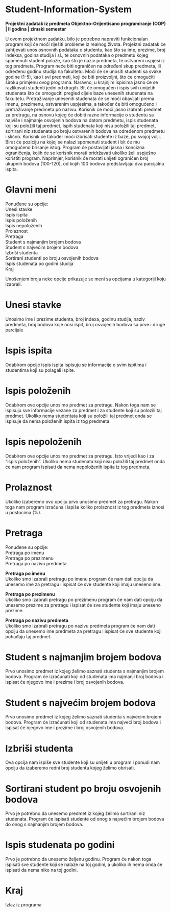 # Student-Information-System

**Projektni zadatak iz predmeta Objektno-Orijentisano programiranje (OOP) | II godina | zimski semestar**

U ovom projektnom zadatku, bilo je potrebno napraviti funkcionalan program koji će moći riješiti probleme iz realnog života. Projektni zadatak će zahtjevati unos osnovnih podataka o studentu, kao što su ime, prezime, broj indeksa, godina studija i sl., te osnovnih podataka o predmetu kojeg spomenuti student polaže, kao što je naziv predmeta, te ostvareni uspjesi iz tog predmeta. Program neće biti ograničen na određeni skup predmeta, ili određenu godinu studija na fakultetu. Moći će se unositi studenti sa svake godine (1-5), kao i svi predmeti, koji će biti proizvoljni, što će omogućiti široku primjenu ovog programa. Naravno, u krajnjim ispisima jasno će se razlikovati studenti jedni od drugih. Bit će omogućen i ispis svih unijetih studenata što će omogućiti pregled cijele baze unesenih studenata na fakultetu. Pretraživanje unesenih studenata će se moći obavljati prema imenu, prezimenu, ostvarenim uspjesima, a također će biti omogućeno i pretraživanje predmeta po nazivu. Korisnik će moći jasno izabrati predmet za pretragu, na osnovu kojeg će dobiti razne informacije o studentu sa najviše i najmanje osvojenih bodova na datom predmetu, ispis studenata koji su položili taj predmet, ispih studenata koji nisu položili taj predmet, sortirani niz studenata po broju ostvarenih bodova na određenom predmetu i slično. Korisnik će također moći izbrisati studente iz baze, po svojoj volji. Birat će poziciju na kojoj se nalazi spomenuti student i bit će mu omogućeno brisanje istog. Program će postavljati jasna i koncizna ograničenja, kojih će se korisnik morati pridržavati ukoliko želi uspješno koristiti program. Naprimjer, korisnik će morati unijeti ograničen broj ukupnih bodova (100-120), od kojih 100 bodova predstavljaju dva parcijalna ispita.

# Glavni meni

Ponuđene su opcije: <br>
Unesi stavke <br>
Ispis ispita <br>
Ispis položenih <br>
Ispis nepoloženih <br>
Prolaznost <br>
Pretraga <br>
Student s najmanjim brojem bodova <br>
Student s najvećim brojem bodova <br>
Izbriši studenta <br>
Sortirani studenti po broju osvojenih bodova <br>
Ispis studenata po godini studija <br>
Kraj

Unošenjem broja neke opcije prikazuje se meni sa opcijama u kategoriji koju izabrali.

# Unesi stavke 
Unosimo ime i prezime studenta, broj indexa, godinu studija, naziv predmeta, broj bodova koje nosi ispit, broj osvojenih bodova sa prve i druge parcijale

# Ispis ispita
Odabirom opcije ispis ispita ispisuju se informacije o svim ispitima i studentima koji su polagali ispite.

# Ispis položenih
Odabirom ove opcije unosimo predmet za pretragu. Nakon toga nam se ispisuju sve informacije vezane za predmet i za studente koji su polozili taj predmet. Ukoliko nema studentata koji su položili taj predmet onda se ispisuje da nema položenih ispita iz tog predmeta.

# Ispis nepoloženih
Odabirom ove opcije unosimo predmet za pretragu. Isto vrijedi kao i za “ispis položenih”. Ukoliko nema studenata koji nisu položili taj predmet onda će nam program ispisati da nema nepoloženih ispita iz tog predmeta.

# Prolaznost
Ukoliko izaberemo ovu opciju prvo unosimo predmet za pretragu. Nakon toga nam program izračuna i ispiše koliko prolaznost iz tog predmeta iznosi u postocima (%).

# Pretraga
Ponuđene su opcije: <br>
Pretraga po imenu <br>
Pretraga po prezimenu <br>
Pretraga po nazivu predmeta <br>

**Pretraga po imenu** <br>
Ukoliko smo izabrali pretragu po imenu program će nam dati opciju da unesemo ime za pretragu i ispisat će sve studente koji imaju uneseno ime.

**Pretraga po prezimenu** <br>
Ukoliko smo izabrali pretragu po prezimenu program će nam dati opciju da unesemo prezime za pretragu i ispisat će sve studente koji imaju uneseno prezime.

**Pretraga po nazivu predmeta** <br>
Ukoliko smo izabrali pretragu po nazivu predmeta program će nam dati opciju da unesemo ime predmeta za pretragu i ispisat će sve studente koji pohađaju taj predmet.

# Student s najmanjim brojem bodova
Prvo unosimo predmet iz kojeg želimo saznati studenta s najmanjim brojem bodova. Program će izračunati koji od studenata ima najmanji broj bodova i ispisat će njegovo ime i prezime i broj osvojenih bodova.

# Student s najvećim brojem bodova
Prvo unosimo predmet iz kojeg želimo saznati studenta s najvecim brojem bodova. Program će izračunati koji od studenata ima najveći broj bodova i ispisat će njegovo ime i prezime i broj osvojenih bodova.

# Izbriši studenta
Ova opcija nam ispiše sve studente koji su unijeti u program i ponudi nam opciju da izaberemo redni broj studenta kojeg želimo obrisati.

# Sortirani student po broju osvojenih bodova
Prvo je potrebno da unesemo predmet iz kojeg želimo sortirani niz studenata. Program će ispisati studente od onog s najvećim brojem bodova do onog s najmanjim brojem bodova.

# Ispis studenata po godini
Prvo je potrebno da unesemo željenu godinu. Program će nakon toga ispisati sve studente koji se nalaze na toj godini, a ukoliko ih nema onda će ispisati da nema niko na toj godini.

# Kraj
Izlaz iz programa
